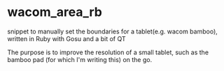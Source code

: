 # wacom_area_rb
snippet to manually set the boundaries for a tablet(e.g. wacom bamboo), written in Ruby with Gosu and a bit of QT

The purpose is to improve the resolution of a small tablet, such as the bamboo pad (for which I'm writing this) on the go.
